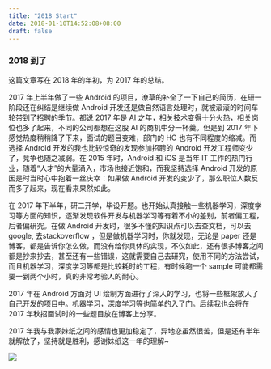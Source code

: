 ```yaml
---
title: "2018 Start"
date: 2018-01-10T14:52:08+08:00
draft: false
---
```


### 2018 到了

这篇文章写在 2018 年的年初，为 2017 年的总结。

2017 年上半年做了一些 Android 的项目，潦草的补全了一下自己的简历，在研一阶段还在纠结是继续做 Android 开发还是做自然语言处理时，就被滚滚的时间车轮带到了招聘的季节。都说 2017 年是 AI 之年，相关技术变得十分火热，相关岗位也多了起来，不同的公司都想在这股 AI 的商机中分一杯羹。但是到 2017 年下感觉热度稍稍降了下来，面试的题目变难，部门的 HC 也有不同程度的缩减。而选择 Android 开发的我也比较惊奇的发现参加招聘的 Android 开发工程师变少了，竞争也随之减弱。在 2015 年时，Android 和 iOS 是当年 IT 工作的热门行业，随着“人才”的大量涌入，市场也接近饱和，而我坚持选择 Android 开发的原因是时当时心中抱着一丝庆幸：如果做 Android 开发的变少了，那么职位人数反而多了起来，现在看来果然如此。

在 2017 年下半年，研二开学，毕设开题。也开始认真接触一些机器学习，深度学习等方面的知识，逐渐发现软件开发与机器学习等有着不小的差别，前者偏工程，后者偏研究。在做 Android 开发时，很多不懂的知识点可以去查文档，可以去 google, 去stackoverflow ，但是做机器学习时，你就发现，无论是 paper 还是博客，都是告诉你怎么做，而没有给你具体的实现，不仅如此，还有很多博客之间都是抄来抄去，甚至还有一些错误，这就需要自己去研究，使用不同的方法尝试，而且机器学习，深度学习等都是比较耗时的工程，有时候跑一个 sample 可能都需要一到两个小时，真的非常考验人的耐心。

2017 年在 Android 方面对 UI 绘制方面进行了深入的学习，也将一些框架放入了自己开发的项目中。机器学习，深度学习等也简单的入了门。后续我也会将在 2017 年秋招面试时的一些题目放在博客上分享。

2017 年我与我家妹纸之间的感情也更加稳定了，异地恋虽然很苦，但是还有半年就解放了，坚持就是胜利，感谢妹纸这一年的理解~

![](img/2018-start/happy.jpg)